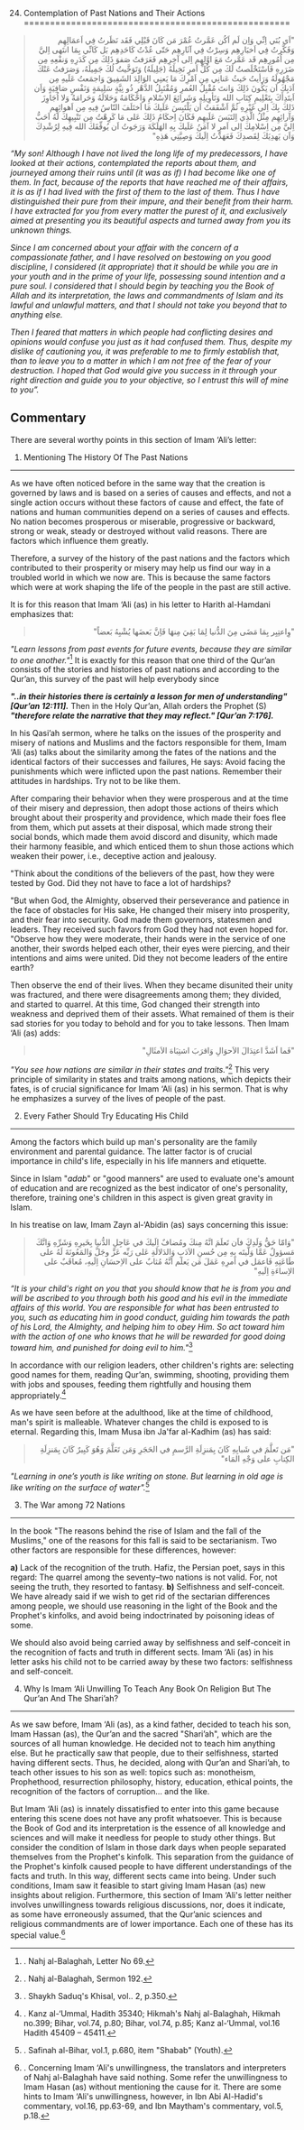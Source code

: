 24) Contemplation of Past Nations and Their Actions
===================================================

<blockquote dir="rtl">
  <p>
"اَي بُنَي اِنِّي وَاِن لَم اَكُن عَمَّرتُ عُمْرَ مَن كَانَ قَبْلِي
فَقَد نَظَرتُ فِي اَعمَالِهِم وَفَكَّرتُ فِي اَخبَارِهِم وَسِرْتُ فِي
آثَارِهِم حَتّى عُدْتُ كَاحَدِهِم بَل كَانِّي بِمَا انتَهى اِليَّ مِن
اُمُورِهِم قَد عَمَّرتُ مَعَ اوَّلِهِم اِلى آخِرِهِم فَعَرَفتُ صَفوَ
ذَلِكَ مِن كَدَرِهِ وَنفْعِهِ مِن ضَرَرِهِ فَاسْتَخْلَصتُ لَكَ مِن
كُلِّ اَمرٍ نَخِيلَهُ (جَلِيلَهُ) وَتَوَخَّيتُ لُكَ جَمِيلَهُ،
وَصَرَفتُ عَنْكَ مَجْهُولَهُ وَرَأيتُ حَيثُ عَنانِي مِن اَمْرِكَ مَا
يَعنِي الوَالِدَ الشَفِيقَ وَاجمَعتُ عَلَيهِ مِن اَدَبِكَ اَن يَكُونَ
ذَلِكَ وَانتَ مُقْبِلُ العُمرِ وَمُقْتَبِلُ الدَّهْرِ ذُو نِيَّةٍ
سَلِيمَةٍ وَنَفْسٍ صَافِيَةٍ وَاَن اَبتَدِأَكَ بِتَعْلِيمِ كِتَابِ
الله وَتَأوِيلِهِ وَشَرائِعَ الاِسْلامِ وَاحْكَامَهُ وَحَلالَهُ
وَحَرامَهُ وَلا اُجَاوِزَ ذَلِكَ بِكَ اِلى غَيْرِهِ ثُمَّ اَشْفَقتُ
اَن يَلْتَبِسَ عَلَيكَ مَا اَختَلَفَ النّاسُ فِيهِ مِن اَهوائِهِم
وَآرائِهِم مِثْلُ الَّذِي اِلتَبَسَ عَلَيهِم فَكَانَ اِحكَامُ ذَلِكَ
عَلى مَا كَرِهْتُ مِن تَنْبِيهِكَ لَهُ اَحَبُّ اِليَّ مِن اِسْلامِكَ
اِلى اَمرٍ لا آمَنُ عَلَيكَ بِهِ الهَلَكَةَ وَرَجَوتُ اَن يُوفِّقَكَ
الله فِيهِ لِرُشْدِكَ وَاَن يَهدِيَكَ لِقَصدِكَ فَعَهَدْتُ اِلَيكَ
وَصِيَّتِي هَذِهِ"
  </p>
</blockquote>

*“My son! Although I have not lived the long life of my predecessors, I
have looked at their actions, contemplated the reports about them, and
journeyed among their ruins until (it was as if) I had become like one
of them. In fact, because of the reports that have reached me of their
affairs, it is as if I had lived with the first of them to the last of
them. Thus I have distinguished their pure from their impure, and their
benefit from their harm. I have extracted for you from every matter the
purest of it, and exclusively aimed at presenting you its beautiful
aspects and turned away from you its unknown things.*

*Since I am concerned about your affair with the concern of a
compassionate father, and I have resolved on bestowing on you good
discipline, I considered (it appropriate) that it should be while you
are in your youth and in the prime of your life, possessing sound
intention and a pure soul. I considered that I should begin by teaching
you the Book of Allah and its interpretation, the laws and commandments
of Islam and its lawful and unlawful matters, and that I should not take
you beyond that to anything else.*

*Then I feared that matters in which people had conflicting desires and
opinions would confuse you just as it had confused them. Thus, despite
my dislike of cautioning you, it was preferable to me to firmly
establish that, than to leave you to a matter in which I am not free of
the fear of your destruction. I hoped that God would give you success in
it through your right direction and guide you to your objective, so I
entrust this will of mine to you”.*

Commentary
----------

There are several worthy points in this section of Imam ‘Ali’s letter:

1. Mentioning The History Of The Past Nations
---------------------------------------------

As we have often noticed before in the same way that the creation is
governed by laws and is based on a series of causes and effects, and not
a single action occurs without these factors of cause and effect, the
fate of nations and human communities depend on a series of causes and
effects. No nation becomes prosperous or miserable, progressive or
backward, strong or weak, steady or destroyed without valid reasons.
There are factors which influence them greatly.

Therefore, a survey of the history of the past nations and the factors
which contributed to their prosperity or misery may help us find our way
in a troubled world in which we now are. This is because the same
factors which were at work shaping the life of the people in the past
are still active.

It is for this reason that Imam ‘Ali (as) in his letter to Harith
al-Hamdani emphasizes that:

<blockquote dir="rtl">
  <p>
"وِاعتِبِر بِمَا مَضَى مِنَ الدُّنيا لِمَا بَقِيَ مِنهَا فَاِنَّ
بَعضَها يُشْبِهُ بَعضاً"
  </p>
</blockquote>

*"Learn lessons from past events for future events, because they are
similar to one another."*[^1]
It is exactly for this reason that one third of the Qur’an consists of
the stories and histories of past nations and according to the Qur’an,
this survey of the past will help everybody since

***"..in their histories there is certainly a lesson for men of
understanding" [Qur’an 12:111].*** Then in the Holy Qur’an, Allah orders
the Prophet (S) ***"therefore relate the narrative that they may
reflect." [Qur’an 7:176].***

In his Qasi’ah sermon, where he talks on the issues of the prosperity
and misery of nations and Muslims and the factors responsible for them,
Imam ‘Ali (as) talks about the similarity among the fates of the nations
and the identical factors of their successes and failures,
He says: Avoid facing the punishments which were inflicted upon the
past nations. Remember their attitudes in hardships. Try not to be like
them.

After comparing their behavior when they were prosperous and at the time
of their misery and depression, then adopt those actions of theirs which
brought about their prosperity and providence, which made their foes
flee from them, which put assets at their disposal, which made strong
their social bonds, which made them avoid discord and disunity, which
made their harmony feasible, and which enticed them to shun those
actions which weaken their power, i.e., deceptive action and jealousy.

"Think about the conditions of the believers of the past, how they were
tested by God. Did they not have to face a lot of hardships?

"But when God, the Almighty, observed their perseverance and patience in
the face of obstacles for His sake, He changed their misery into
prosperity, and their fear into security. God made them governors,
statesmen and leaders. They received such favors from God they had not
even hoped for.
"Observe how they were moderate, their hands were in the service of one
another, their swords helped each other, their eyes were piercing, and
their intentions and aims were united. Did they not become leaders of
the entire earth?

Then observe the end of their lives. When they became disunited their
unity was fractured, and there were disagreements among them; they
divided, and started to quarrel. At this time, God changed their
strength into weakness and deprived them of their assets. What remained
of them is their sad stories for you today to behold and for you to take
lessons.
Then Imam ‘Ali (as) adds:

<blockquote dir="rtl">
  <p>
"فَما اَشَدَّ اعتِدَالَ الاَحوَالِ وَاقرَبَ اشتِبَاهَ الاَمثَالِ"
  </p>
</blockquote>

*"You see how nations are similar in their states and traits."*[^2]
This very principle of similarity in states and traits among nations,
which depicts their fates, is of crucial significance for Imam ‘Ali (as)
in his sermon. That is why he emphasizes a survey of the lives of people
of the past.

2. Every Father Should Try Educating His Child
----------------------------------------------

Among the factors which build up man's personality are the family
environment and parental guidance. The latter factor is of crucial
importance in child's life, especially in his life manners and
etiquette.

Since in Islam "*adab*" or "good manners" are used to evaluate one's
amount of education and are recognized as the best indicator of one's
personality, therefore, training one's children in this aspect is given
great gravity in Islam.

In his treatise on law, Imam Zayn al-‘Abidin (as) says concerning this
issue:

<blockquote dir="rtl">
  <p>
"وَامّا حَقُّ وَلَدِكَ فاَن تَعلَمَ انَّهُ مِنكَ ومُضافٌ اِلَيكَ في
عَاجِلِ الدُّنيا بِخَيرِهِ وَشَرِّهِ وَانَّكَ مَسؤولٌ عَمَّا وَلَّيتَه
بِهِ مِن حُسنِ الاَدَبِ وَالدَلالَةِ عَلى رَبِّه عَزَّ وجَلَّ
وَالمَعُونَةَ لَهُ على طَاعَتِهِ فَاعمَل في اَمرِهِ عَمَلَ مَن يَعلَم
اَنَّهُ مُثابٌ على الاِحسَانِ اِلَيهِ، مُعاقَبٌ على الاِساءَةِ
اِلَيهِ"
  </p>
</blockquote>

*“It is your child's right on you that you should know that he is from
you and will be ascribed to you through both his good and his evil in
the immediate affairs of this world. You are responsible for what has
been entrusted to you, such as educating him in good conduct, guiding
him towards the path of his Lord, the Almighty, and helping him to obey
Him. So act toward him with the action of one who knows that he will be
rewarded for good doing toward him, and punished for doing evil to
him."*[^3]

In accordance with our religion leaders, other children's rights are:
selecting good names for them, reading Qur’an, swimming, shooting,
providing them with jobs and spouses, feeding them rightfully and
housing them appropriately.[^4]

As we have seen before at the adulthood, like at the time of childhood,
man's spirit is malleable. Whatever changes the child is exposed to is
eternal. Regarding this, Imam Musa ibn Ja'far al-Kadhim (as) has said:

<blockquote dir="rtl">
  <p>
"مَن تَعلَّمَ في شَبابِهِ كَانَ بِمَنزِلَةِ الرَّسمِ في الحَجَرِ وَمَن
تَعَلَّمَ وَهُوَ كَبِيرٌ كَانَ بِمَنزِلَةِ الكِتابِ على وَجْهِ المَاء"
  </p>
</blockquote>

*"Learning in one’s youth is like writing on stone. But learning in old
age is like writing on the surface of water".*[^5]

3. The War among 72 Nations
---------------------------

In the book "The reasons behind the rise of Islam and the fall of the
Muslims," one of the reasons for this fall is said to be sectarianism.
Two other factors are responsible for these differences, however:

**a)** Lack of the recognition of the truth. Hafiz, the Persian poet,
says in this regard:
The quarrel among the seventy–two nations is not valid.
For, not seeing the truth, they resorted to fantasy.
**b)** Selfishness and self-conceit.
We have already said if we wish to get rid of the sectarian differences
among people, we should use reasoning in the light of the Book and the
Prophet's kinfolks, and avoid being indoctrinated by poisoning ideas of
some.

We should also avoid being carried away by selfishness and self-conceit
in the recognition of facts and truth in different sects.
Imam ‘Ali (as) in his letter asks his child not to be carried away by
these two factors: selfishness and self-conceit.

4. Why Is Imam ‘Ali Unwilling To Teach Any Book On Religion But The Qur’an And The Shari’ah?
--------------------------------------------------------------------------------------------

As we saw before, Imam ‘Ali (as), as a kind father, decided to teach his
son, Imam Hassan (as), the Qur’an and the sacred "Shari’ah", which are
the sources of all human knowledge. He decided not to teach him anything
else. But he practically saw that people, due to their selfishness,
started having different sects. Thus, he decided, along with Qur’an and
Shari’ah, to teach other issues to his son as well: topics such as:
monotheism, Prophethood, resurrection philosophy, history, education,
ethical points, the recognition of the factors of corruption… and the
like.

But Imam ‘Ali (as) is innately dissatisfied to enter into this game
because entering this scene does not have any profit whatsoever. This is
because the Book of God and its interpretation is the essence of all
knowledge and sciences and will make it needless for people to study
other things. But consider the condition of Islam in those dark days
when people separated themselves from the Prophet's kinfolk. This
separation from the guidance of the Prophet's kinfolk caused people to
have different understandings of the facts and truth. In this way,
different sects came into being. Under such conditions, Imam saw it
feasible to start giving Imam Hasan (as) new insights about religion.
Furthermore, this section of Imam ‘Ali's letter neither involves
unwillingness towards religious discussions, nor, does it indicate, as
some have erroneously assumed, that the Qur’anic sciences and religious
commandments are of lower importance. Each one of these has its special
value.[^6]

[^1]: . Nahj al-Balaghah, Letter No 69.

[^2]: . Nahj al-Balaghah, Sermon 192.

[^3]: . Shaykh Saduq's Khisal, vol.. 2, p.350.

[^4]: . Kanz al-‘Ummal, Hadith 35340; Hikmah's Nahj al-Balaghah, Hikmah
no.399; Bihar, vol.74, p.80; Bihar, vol.74, p.85; Kanz al-‘Ummal, vol.16
Hadith 45409 – 45411.

[^5]: . Safinah al-Bihar, vol.1, p.680, item "Shabab" (Youth).

[^6]: . Concerning Imam ‘Ali's unwillingness, the translators and
interpreters of Nahj al-Balaghah have said nothing. Some refer the
unwillingness to Imam Hasan (as) without mentioning the cause for it.
There are some hints to Imam ‘Ali's unwillingness, however, in Ibn Abi
Al-Hadid's commentary, vol.16, pp.63-69, and Ibn Maytham's commentary,
vol.5, p.18.


